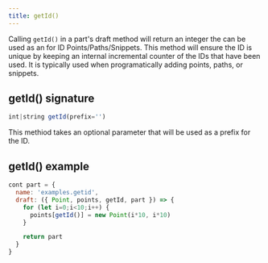 ```yaml
---
title: getId()
---
```


Calling `getId()` in a part's draft method will return an integer the can be used as an
for ID Points/Paths/Snippets. This method will ensure the ID is unique by
keeping an internal incremental counter of the IDs that have been used.
It is typically used when programatically adding points, paths, or snippets.

## getId() signature

```js
int|string getId(prefix='')
```

This methiod takes an optional parameter that will be used as a prefix for the ID.

## getId() example

```js
cont part = {
  name: 'examples.getid',
  draft: ({ Point, points, getId, part }) => {
    for (let i=0;i<10;i++) {
      points[getId()] = new Point(i*10, i*10)
    }

    return part
  }
}
```

